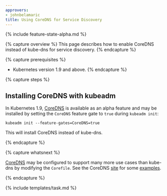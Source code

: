 ```yaml
---
approvers:
- johnbelamaric
title: Using CoreDNS for Service Discovery
---
```


{% include feature-state-alpha.md %}

{% capture overview %}
This page describes how to enable CoreDNS instead of kube-dns for service
discovery.
{% endcapture %}

{% capture prerequisites %}
* Kubernetes version 1.9 and above.
{% endcapture %}

{% capture steps %}

## Installing CoreDNS with kubeadm

In Kubernetes 1.9, [CoreDNS](https://coredns.io) is available as an alpha feature and
may be installed by setting the `CoreDNS` feature gate to `true` during `kubeadm init`:

```
kubeadm init --feature-gates=CoreDNS=true
```

This will install CoreDNS instead of kube-dns.

{% endcapture %}

{% capture whatsnext %}

[CoreDNS](https://coredns.io) may be configured to support many more use cases than
kube-dns by modifying the `Corefile`. See the CoreDNS [site](https://coredns.io) for some
[examples](https://coredns.io/2017/05/08/custom-dns-entries-for-kubernetes/).

{% endcapture %}

{% include templates/task.md %}
